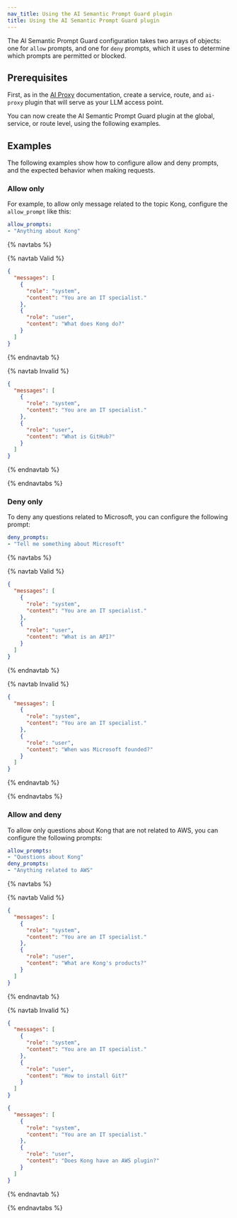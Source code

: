 ```yaml
---
nav_title: Using the AI Semantic Prompt Guard plugin
title: Using the AI Semantic Prompt Guard plugin
---
```


The AI Semantic Prompt Guard configuration takes two arrays of objects: one for `allow` prompts, and
one for `deny` prompts, which it uses to determine which prompts are permitted or blocked.

## Prerequisites

First, as in the [AI Proxy](/hub/kong-inc/ai-proxy/) documentation, create a service, route, and `ai-proxy` plugin
that will serve as your LLM access point.

You can now create the AI Semantic Prompt Guard plugin at the global, service, or route level, using the following examples.

## Examples

The following examples show how to configure allow and deny prompts, and the expected behavior when making requests.

### Allow only

For example, to allow only message related to the topic Kong, configure the `allow_prompt` like this:

```yaml
allow_prompts:
- "Anything about Kong"
```

{% navtabs %}

{% navtab Valid %}
```json
{
  "messages": [
    {
      "role": "system",
      "content": "You are an IT specialist."
    },
    {
      "role": "user",
      "content": "What does Kong do?"
    }
  ]
}
```
{% endnavtab %}

{% navtab Invalid %}
```json
{
  "messages": [
    {
      "role": "system",
      "content": "You are an IT specialist."
    },
    {
      "role": "user",
      "content": "What is GitHub?"
    }
  ]
}
```
{% endnavtab %}

{% endnavtabs %}

### Deny only

To deny any questions related to Microsoft, you can configure the following prompt:

```yaml
deny_prompts:
- "Tell me something about Microsoft"
```

{% navtabs %}

{% navtab Valid %}
```json
{
  "messages": [
    {
      "role": "system",
      "content": "You are an IT specialist."
    },
    {
      "role": "user",
      "content": "What is an API?"
    }
  ]
}
```
{% endnavtab %}

{% navtab Invalid %}
```json
{
  "messages": [
    {
      "role": "system",
      "content": "You are an IT specialist."
    },
    {
      "role": "user",
      "content": "When was Microsoft founded?"
    }
  ]
}
```
{% endnavtab %}

{% endnavtabs %}

### Allow and deny

To allow only questions about Kong that are not related to AWS, you can configure the following prompts:

```yaml
allow_prompts:
- "Questions about Kong"
deny_prompts:
- "Anything related to AWS"
```

{% navtabs %}

{% navtab Valid %}
```json
{
  "messages": [
    {
      "role": "system",
      "content": "You are an IT specialist."
    },
    {
      "role": "user",
      "content": "What are Kong's products?"
    }
  ]
}
```
{% endnavtab %}

{% navtab Invalid %}
```json
{
  "messages": [
    {
      "role": "system",
      "content": "You are an IT specialist."
    },
    {
      "role": "user",
      "content": "How to install Git?"
    }
  ]
}
```

```json
{
  "messages": [
    {
      "role": "system",
      "content": "You are an IT specialist."
    },
    {
      "role": "user",
      "content": "Does Kong have an AWS plugin?"
    }
  ]
}
```
{% endnavtab %}

{% endnavtabs %}